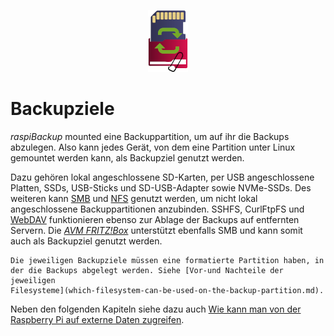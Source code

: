 <center>     <!-- The blank line before the image definition is required! -->

![Icon](images/icons/Icon_rot_blau_final_64.png)
</center>


# Backupziele

*raspiBackup* mounted eine Backuppartition, um auf ihr die Backups abzulegen.
Also kann jedes Gerät, von dem eine Partition unter Linux gemountet werden kann,
als Backupziel genutzt werden.

Dazu gehören lokal angeschlossene SD-Karten,
per USB angeschlossene Platten, SSDs,
USB-Sticks und SD-USB-Adapter sowie NVMe-SSDs.
Des weiteren kann [SMB](smb-as-backuptarget.md) und [NFS](nfs-as-backuptarget.md) genutzt werden,
um nicht lokal angeschlossene Backuppartitionen anzubinden.
SSHFS, CurlFtpFS und [WebDAV](webdav-as-backuptarget.md) funktionieren ebenso zur
Ablage der Backups auf entfernten Servern.
Die [*AVM FRITZ!Box*](avm-fritzbox-as-backuptarget.md) unterstützt ebenfalls SMB und kann somit
auch als Backupziel genutzt werden.

```admonish info title="Hinweis"
Die jeweiligen Backupziele müssen eine formatierte Partition haben, in der die Backups abgelegt werden. Siehe [Vor-und Nachteile der jeweiligen
Filesysteme](which-filesystem-can-be-used-on-the-backup-partition.md).
```

Neben den folgenden Kapiteln siehe dazu auch [Wie kann man von der Raspberry Pi auf externe Daten zugreifen](https://linux-tips-and-tricks.de/de/13-raspberry/423-wie-kann-man-von-der-pi-unter-linux-auf-externe-daten-zugreifen).

[.status]: translated
